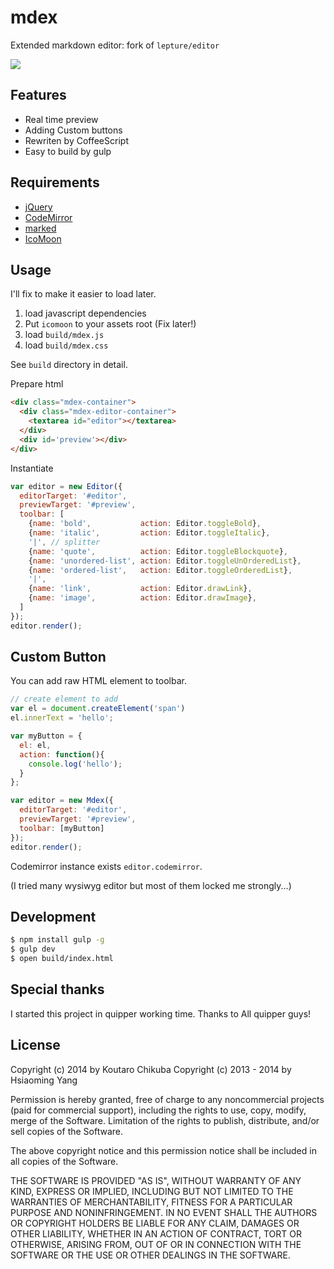 # mdex

Extended markdown editor: fork of `lepture/editor`

![](http://i.gyazo.com/0a0a03293b804fd2c275e63aa7561591.png)

## Features

- Real time preview
- Adding Custom buttons
- Rewriten by CoffeeScript
- Easy to build by gulp

## Requirements

- [jQuery](http://jquery.com/ "jQuery")
- [CodeMirror](http://codemirror.net/ "CodeMirror")
- [marked](https://github.com/chjj/marked/ "marked")
- [IcoMoon](http://icomoon.io/ "IcoMoon")

## Usage

I'll fix to make it easier to load later.

1. load javascript dependencies
2. Put `icomoon` to your assets root (Fix later!)
3. load `build/mdex.js`
4. load `build/mdex.css`

See `build` directory in detail.


Prepare html

```html
<div class="mdex-container">
  <div class="mdex-editor-container">
    <textarea id="editor"></textarea>
  </div>
  <div id='preview'></div>
</div>
```

Instantiate

```javascript
var editor = new Editor({
  editorTarget: '#editor',
  previewTarget: '#preview',
  toolbar: [
    {name: 'bold',           action: Editor.toggleBold},
    {name: 'italic',         action: Editor.toggleItalic},
    '|', // splitter
    {name: 'quote',          action: Editor.toggleBlockquote},
    {name: 'unordered-list', action: Editor.toggleUnOrderedList},
    {name: 'ordered-list',   action: Editor.toggleOrderedList},
    '|',
    {name: 'link',           action: Editor.drawLink},
    {name: 'image',          action: Editor.drawImage},
  ]
});
editor.render();
```

## Custom Button

You can add raw HTML element to toolbar.

```javascript
// create element to add
var el = document.createElement('span')
el.innerText = 'hello';

var myButton = {
  el: el,
  action: function(){
    console.log('hello');
  }
};

var editor = new Mdex({
  editorTarget: '#editor',
  previewTarget: '#preview',
  toolbar: [myButton]
});
editor.render();
```

Codemirror instance exists `editor.codemirror`.

(I tried many wysiwyg editor but most of them locked me strongly...)

## Development

```sh
$ npm install gulp -g
$ gulp dev
$ open build/index.html
```

## Special thanks

I started this project in quipper working time. Thanks to All quipper guys!

## License

Copyright (c) 2014 by Koutaro Chikuba
Copyright (c) 2013 - 2014 by Hsiaoming Yang

Permission is hereby granted, free of charge to any noncommercial projects (paid for commercial support), including the rights to use, copy, modify, merge of the Software. Limitation of the rights to publish, distribute, and/or sell copies of the Software.

The above copyright notice and this permission notice shall be included in all copies of the Software.

THE SOFTWARE IS PROVIDED "AS IS", WITHOUT WARRANTY OF ANY KIND, EXPRESS OR IMPLIED, INCLUDING BUT NOT LIMITED TO THE WARRANTIES OF MERCHANTABILITY, FITNESS FOR A PARTICULAR PURPOSE AND NONINFRINGEMENT. IN NO EVENT SHALL THE AUTHORS OR COPYRIGHT HOLDERS BE LIABLE FOR ANY CLAIM, DAMAGES OR OTHER LIABILITY, WHETHER IN AN ACTION OF CONTRACT, TORT OR OTHERWISE, ARISING FROM, OUT OF OR IN CONNECTION WITH THE SOFTWARE OR THE USE OR OTHER DEALINGS IN THE SOFTWARE.
